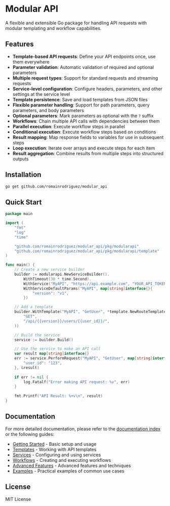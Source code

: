 # Modular API

A flexible and extensible Go package for handling API requests with modular templating and workflow capabilities.

## Features

- **Template-based API requests**: Define your API endpoints once, use them everywhere
- **Parameter validation**: Automatic validation of required and optional parameters
- **Multiple request types**: Support for standard requests and streaming requests
- **Service-level configuration**: Configure headers, parameters, and other settings at the service level
- **Template persistence**: Save and load templates from JSON files
- **Flexible parameter handling**: Support for path parameters, query parameters, and body parameters
- **Optional parameters**: Mark parameters as optional with the `?` suffix
- **Workflows**: Chain multiple API calls with dependencies between them
- **Parallel execution**: Execute workflow steps in parallel
- **Conditional execution**: Execute workflow steps based on conditions
- **Result mapping**: Map response fields to variables for use in subsequent steps
- **Loop execution**: Iterate over arrays and execute steps for each item
- **Result aggregation**: Combine results from multiple steps into structured outputs

## Installation

```bash
go get github.com/romainrodriguez/modular_api
```

## Quick Start

```go
package main

import (
    "fmt"
    "log"
    "time"

    "github.com/romainrodriguez/modular_api/pkg/modularapi"
    "github.com/romainrodriguez/modular_api/pkg/modularapi/template"
)

func main() {
    // Create a new service builder
    builder := modularapi.NewServiceBuilder().
        WithTimeout(30 * time.Second).
        WithService("MyAPI", "https://api.example.com", "YOUR_API_TOKEN").
        WithServiceDefaultParams("MyAPI", map[string]interface{}{
            "version": "v1",
        })

    // Add a template
    builder.WithTemplate("MyAPI", "GetUser", *template.NewRouteTemplate(
        "GET", 
        "/api/{{version}}/users/{{user_id}}/",
    ))

    // Build the service
    service := builder.Build()

    // Use the service to make an API call
    var result map[string]interface{}
    err := service.PerformRequest("MyAPI", "GetUser", map[string]interface{}{
        "user_id": "123",
    }, &result)
    
    if err != nil {
        log.Fatalf("Error making API request: %v", err)
    }
    
    fmt.Printf("API Result: %+v\n", result)
}
```

## Documentation

For more detailed documentation, please refer to the [documentation index](docs/index.md) or the following guides:

- [Getting Started](docs/getting_started.md) - Basic setup and usage
- [Templates](docs/templates.md) - Working with API templates
- [Services](docs/services.md) - Configuring and using services
- [Workflows](docs/workflows.md) - Creating and executing workflows
- [Advanced Features](docs/advanced_features.md) - Advanced features and techniques
- [Examples](docs/examples.md) - Practical examples of common use cases

## License

MIT License
